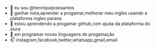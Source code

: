 - 👋 eu sou @henriquejosesantos
- 👀 ganhar nota,aprender a progamar,melhorar meu ingles usando a plataforma ingles parana
- 🌱 estou aprendendo a progamar github,com ajuda da plataforma do alura
- 💞️ em programar novas linguagens de progamaçâo
- 📫 instagram,facebook,twitter,whatsapp,gmail,email

<!---
henriquejosesantos/henriquejosesantos is a ✨ special ✨ repository because its `README.md` (this file) appears on your GitHub profile.
You can click the Preview link to take a look at your changes.
--->
